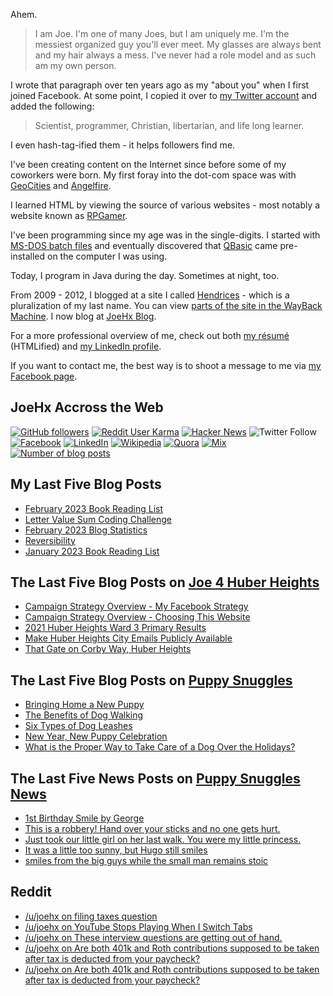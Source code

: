 Ahem.

> I am Joe. I'm one of many Joes, but I am uniquely me. I'm the messiest organized guy you'll ever meet. My glasses are always bent and my hair always a mess. I've never had a role model and as such am my own person.

I wrote that paragraph over ten years ago as my "about you" when I first joined Facebook. At some point, I copied it over to [my Twitter account](https://twitter.com/JoeHxBlog) and added the following:

> Scientist, programmer, Christian, libertarian, and life long learner.

I even hash-tag-ified them - it helps followers find me.

I've been creating content on the Internet since before some of my coworkers were born. My first foray into the dot-com space was with [GeoCities](https://en.wikipedia.org/wiki/Yahoo!_GeoCities) and [Angelfire](https://en.wikipedia.org/wiki/Angelfire).

I learned HTML by viewing the source of various websites - most notably a website known as [RPGamer](https://rpgamer.com/).

I've been programming since my age was in the single-digits. I started with [MS-DOS batch files](https://en.wikipedia.org/wiki/Batch_file) and eventually discovered that [QBasic](https://en.wikipedia.org/wiki/QBasic) came pre-installed on the computer I was using.

Today, I program in Java during the day. Sometimes at night, too.

From 2009 - 2012, I blogged at a site I called [Hendrices](https://www.facebook.com/Hendricescom/) - which is a pluralization of my last name. You can view [parts of the site in the WayBack Machine](https://web.archive.org/web/20090731115109/http://www.hendrices.com/). I now blog at [JoeHx Blog](https://www.joehxblog.com/).

For a more professional overview of me, check out both [my r&eacute;sum&eacute;](https://www.joehxblog.com/resume/) (HTMLified) and [my LinkedIn profile](https://www.linkedin.com/in/joehx/).

If you want to contact me, the best way is to shoot a message to me via [my Facebook page](https://www.facebook.com/JoeHxBlog/).

## JoeHx Accross the Web

[![GitHub followers](https://img.shields.io/github/followers/hendrixjoseph?label=GitHub&style=for-the-badge&logo=github)](https://github.com/hendrixjoseph)
[![Reddit User Karma](https://img.shields.io/reddit/user-karma/combined/joehx?label=Reddit&style=for-the-badge&logo=reddit)](https://www.reddit.com/user/joehx/)
[![Hacker News](https://img.shields.io/badge/dynamic/json?label=hacker+news&query=%24.karma&url=https%3A%2F%2Fhacker-news.firebaseio.com%2Fv0%2Fuser%2Fjoehx2.json&color=ff6600&style=for-the-badge&logo=y-combinator)](https://news.ycombinator.com/user?id=joehx2)
![Twitter Follow](https://img.shields.io/twitter/follow/JoeHxBlog?label=Twitter&style=for-the-badge&logo=twitter&color=1da1f2)
[![Facebook](https://img.shields.io/static/v1?label=FACEBOOK&message=137%20LIKES&color=3b5998&style=for-the-badge&logo=facebook)](https://www.facebook.com/JoeHxBlog)
[![LinkedIn](https://img.shields.io/static/v1?label=linkedin&message=193%20connections&color=2867b2&style=for-the-badge&logo=linkedin)](https://www.linkedin.com/in/joehx)
[![Wikipedia](https://img.shields.io/badge/dynamic/xml?label=wikipedia&query=%2F%2F%2A%5B%40id%3D%22general-stats%22%5D%2Fdiv%2Fdiv%2Fdiv%5B1%5D%2Ftable%2Ftbody%2Ftr%5B11%5D%2Ftd%5B2%5D%2Fstrong&suffix=%20edits&url=https%3A%2F%2Fxtools.wmflabs.org%2Fec%2Fen.wikipedia.org%2FHendrixjoseph&style=for-the-badge&logo=wikipedia&color=9f9f9f)](https://en.wikipedia.org/wiki/User:Hendrixjoseph)
[![Quora](https://img.shields.io/static/v1?label=quora&message=110%20followers&color=b92b27&style=for-the-badge&logo=quora&logoColor=b92b27)](https://www.quora.com/profile/Joseph-Hendrix)
[![Mix](https://img.shields.io/static/v1?label=mix&message=14k%20followers&color=ff8126&style=for-the-badge&logo=mix&logoColor=ff8126)](https://mix.com/joehx)
[![Number of blog posts](https://img.shields.io/endpoint?style=for-the-badge&url=https%3A%2F%2Fwww.joehxblog.com%2Fdata%2Fnumposts.json)](https://www.joehxblog.com/)

## My Last Five Blog Posts

<!-- JOEHXBLOG:START -->
- [February 2023 Book Reading List](https://www.joehxblog.com/february-2023-book-reading-list/)
- [Letter Value Sum Coding Challenge](https://www.joehxblog.com/letter-value-sum-coding-challenge/)
- [February 2023 Blog Statistics](https://www.joehxblog.com/february-2023-blog-statistics/)
- [Reversibility](https://www.joehxblog.com/reversibility/)
- [January 2023 Book Reading List](https://www.joehxblog.com/january-2023-book-reading-list/)
<!-- JOEHXBLOG:END -->

## The Last Five Blog Posts on [Joe 4 Huber Heights](https://www.joe4huberheights.com/)

<!-- JOE4HUBERHEIGHTS:START -->
- [Campaign Strategy Overview - My Facebook Strategy](https://www.joe4huberheights.com/my-facebook-strategy/)
- [Campaign Strategy Overview - Choosing This Website](https://www.joe4huberheights.com/choosing-this-website/)
- [2021 Huber Heights Ward 3 Primary Results](https://www.joe4huberheights.com/2021-huber-heights-primary-results/)
- [Make Huber Heights City Emails Publicly Available](https://www.joe4huberheights.com/make-huber-heights-city-emails-publicly-available/)
- [That Gate on Corby Way, Huber Heights](https://www.joe4huberheights.com/that-gate-on-corby-way/)
<!-- JOE4HUBERHEIGHTS:END -->

## The Last Five Blog Posts on [Puppy Snuggles](https://www.puppy-snuggles.com/)

<!-- PUPPY-SNUGGLES:START -->
- [Bringing Home a New Puppy](https://www.puppy-snuggles.com/blog/bringing-home-a-new-puppy/)
- [The Benefits of Dog Walking](https://www.puppy-snuggles.com/blog/the-benefits-of-dog-walking/)
- [Six Types of Dog Leashes](https://www.puppy-snuggles.com/blog/six-types-of-dog-leashes/)
- [New Year, New Puppy Celebration](https://www.puppy-snuggles.com/blog/new-year-new-puppy-celebration/)
- [What is the Proper Way to Take Care of a Dog Over the Holidays?](https://www.puppy-snuggles.com/blog/what-is-the-proper-way-to-take-care-of-a-dog-over-the-holidays/)
<!-- PUPPY-SNUGGLES:END -->

## The Last Five News Posts on [Puppy Snuggles News](https://news.puppy-snuggles.com/)

<!-- PUPPY-SNUGGLES-NEWS:START -->
- [1st Birthday Smile by George](https://news.puppy-snuggles.com/29242823/1st-birthday-smile-by-george)
- [This is a robbery! Hand over your sticks and no one gets hurt.](https://news.puppy-snuggles.com/29242821/this-is-a-robbery-hand-over-your-sticks-and-no-one-gets-hurt)
- [Just took our little girl on her last walk. You were my little princess.](https://news.puppy-snuggles.com/29242819/just-took-our-little-girl-on-her-last-walk-you-were-my-little-princess)
- [It was a little too sunny, but Hugo still smiles](https://news.puppy-snuggles.com/29242825/it-was-a-little-too-sunny-but-hugo-still-smiles)
- [smiles from the big guys while the small man remains stoic](https://news.puppy-snuggles.com/29221296/smiles-from-the-big-guys-while-the-small-man-remains-stoic)
<!-- PUPPY-SNUGGLES-NEWS:END -->

## Reddit

<!-- REDDIT:START -->
- [/u/joehx on filing taxes question](https://www.reddit.com/r/personalfinance/comments/11ps1a1/filing_taxes_question/jbzimnc/)
- [/u/joehx on YouTube Stops Playing When I Switch Tabs](https://www.reddit.com/r/brave_browser/comments/11nxlfz/youtube_stops_playing_when_i_switch_tabs/jbpkpn1/)
- [/u/joehx on These interview questions are getting out of hand.](https://www.reddit.com/r/recruitinghell/comments/11iby7b/these_interview_questions_are_getting_out_of_hand/jayfchc/)
- [/u/joehx on Are both 401k and Roth contributions supposed to be taken after tax is deducted from your paycheck?](https://www.reddit.com/r/personalfinance/comments/11i8pz1/are_both_401k_and_roth_contributions_supposed_to/jayevcv/)
- [/u/joehx on Are both 401k and Roth contributions supposed to be taken after tax is deducted from your paycheck?](https://www.reddit.com/r/personalfinance/comments/11i8pz1/are_both_401k_and_roth_contributions_supposed_to/jax0rrr/)
<!-- REDDIT:END -->

